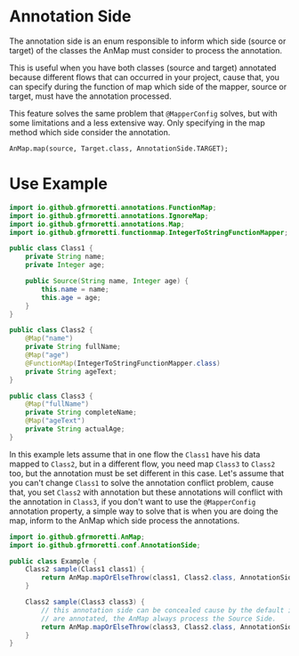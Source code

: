 # Annotation Side

The annotation side is an enum responsible to inform which side (source or target) of the classes
the AnMap must consider to process the annotation.

This is useful when you have both classes (source and target) annotated because different flows that can occurred in
your project, cause that, you can specify during the function of map which side of the mapper, source or target, must
have the annotation processed.

This feature solves the same problem that `@MapperConfig` solves, but with some limitations and a less extensive way.
Only specifying in the map method which side consider the annotation.

```
AnMap.map(source, Target.class, AnnotationSide.TARGET);
```

# Use Example

```java
import io.github.gfrmoretti.annotations.FunctionMap;
import io.github.gfrmoretti.annotations.IgnoreMap;
import io.github.gfrmoretti.annotations.Map;
import io.github.gfrmoretti.functionmap.IntegerToStringFunctionMapper;

public class Class1 {
    private String name;
    private Integer age;

    public Source(String name, Integer age) {
        this.name = name;
        this.age = age;
    }
}

public class Class2 {
    @Map("name")
    private String fullName;
    @Map("age")
    @FunctionMap(IntegerToStringFunctionMapper.class)
    private String ageText;
}

public class Class3 {
    @Map("fullName")
    private String completeName;
    @Map("ageText")
    private String actualAge;
}
```

In this example lets assume that in one flow the `Class1` have his data mapped to `Class2`, but in a different flow, you
need map `Class3` to `Class2` too, but the annotation must be set different in this case. Let's assume that you can't
change
`Class1` to solve the annotation conflict problem, cause that, you set `Class2` with annotation but these annotations
will conflict with the annotation in `Class3`, if you don't want to use the `@MapperConfig` annotation property, a
simple way to solve that is when you are
doing the map, inform to the AnMap which side process the annotations.

```java
import io.github.gfrmoretti.AnMap;
import io.github.gfrmoretti.conf.AnnotationSide;

public class Example {
    Class2 sample(Class1 class1) {
        return AnMap.mapOrElseThrow(class1, Class2.class, AnnotationSide.TARGET);
    }

    Class2 sample(Class3 class3) {
        // this annotation side can be concealed cause by the default if both class
        // are annotated, the AnMap always process the Source Side.
        return AnMap.mapOrElseThrow(class3, Class2.class, AnnotationSide.SOURCE);
    }
}
```